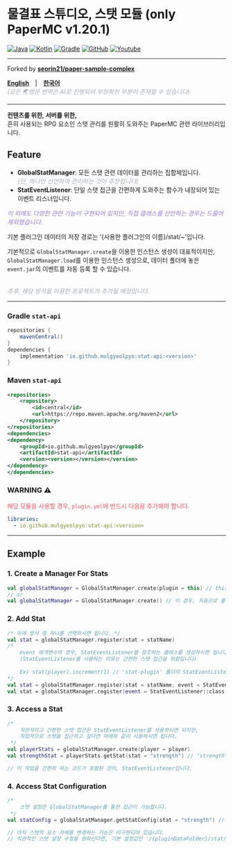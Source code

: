 # 물결표 스튜디오, 스탯 모듈 (only PaperMC v1.20.1)

[![Java](https://img.shields.io/badge/java-17-ED8B00.svg?logo=java)](https://www.azul.com/)
[![Kotlin](https://img.shields.io/badge/kotlin-2.1.0-585DEF.svg?logo=kotlin)](http://kotlinlang.org)
[![Gradle](https://img.shields.io/badge/gradle-8.14.2-02303A.svg?logo=gradle)](https://gradle.org)
[![GitHub](https://img.shields.io/github/license/seorin21/paper-sample-complex)](https://www.gnu.org/licenses/gpl-3.0.html)
[![Youtube](https://img.shields.io/badge/youtube-서린-red.svg?logo=youtube)](https://www.youtube.com/@seorin._.021)

<hr>

Forked by **[seorin21/paper-sample-complex](https://github.com/seorin21/paper-sample-complex)**

[**<u>English</u>**](../README.md)　|　[**<u>한국어</u>**](README.md)<br>
<span style="color: #A8AEB7">_(모든 🌏영문 번역은 AI로 진행되어 부정확한 부분이 존재할 수 있습니다)_</span>

<hr>

**컨텐츠를 위한, 서버를 위한,**<br>
흔히 사용되는 RPG 요소인 스탯 관리를 원활히 도와주는 PaperMC 관련 라이브러리입니다.

## Feature
- **GlobalStatManager**: 모든 스탯 관련 데이터를 관리하는 집합체입니다.<br>
    <span style="color: #A8AEB7">_(단, 하나만 선언하여 관리하는 것이 추천됩니다)_</span>
- **StatEventListener**: 단일 스탯 접근을 간편하게 도와주는 함수가 내장되어 있는 이벤트 리스너입니다.

<span style="color: #967BDC">_이 외에도 다양한 관련 기능이 구현되어 있지만, 직접 클래스를 선언하는 경우는 드물어 제외했습니다._</span>

기본 플러그인 데이터의 저장 경로는 '{사용한 플러그인의 이름}/stat/~'입니다.<br>

기본적으로 `GlobalStatManager.create`을 이용한 인스턴스 생성이 대표적이지만,<br>
`GlobalStatManager.load`를 이용한 인스턴스 생성으로, 데이터 폴더에 놓은 `event.jar`의 이벤트를 자동 등록 할 수 있습니다. <br><br>

<span style="color: #A8AEB7">_추후, 해당 방식을 이용한 프로젝트가 추가될 예정입니다._</span>

<hr>

### Gradle `stat-api`

```groovy
repositories {
    mavenCentral()
}
dependencies {
    implementation 'io.github.mulgyeolpyo:stat-api:<version>'
}
```

### Maven `stat-api`
```xml
<repositories>
    <repository>
        <id>central</id>
        <url>https://repo.maven.apache.org/maven2</url>
    </repository>
</repositories>
<dependencies>
<dependency>
    <groupId>io.github.mulgyeolpyo</groupId>
    <artifactId>stat-api</artifactId>
    <version><version></version></version>
</dependency>
</dependencies>
```

### WARNING ⚠
<span style="color: #ED5466">해당 모듈을 사용할 경우, `plugin.yml`에 반드시 다음을 추가해야 합니다.</span>
```yaml
libraries:
  - io.github.mulgyeolpyo:stat-api:<version>
```

<hr>

## Example
### 1. Create a Manager For Stats
```kotlin
val globalStatManager = GlobalStatManager.create(plugin = this) // this에 플러그인 인스턴스가 들어가야 합니다.
// or 
val globalStatManager = GlobalStatManager.create() // 이 경우, 자동으로 플러그인 인스턴스를 찾습니다.
```

### 2. Add Stat
```kotlin
/* 아래 방식 중 하나를 선택하시면 됩니다. */
val stat = globalStatManager.register(stat = statName)
/* 
    event 매개변수의 경우, StatEventListener를 참조하는 클래스를 생성하시면 됩니다.  
    (StatEventListener를 사용하는 이유는 간편한 스탯 접근을 위함입니다)
    
    Ex) stat(player).increment(1) // 'stat-plugin' 폴더의 StatEventListener.kt 파일을 참고하세요.
*/
val stat = globalStatManager.register(stat = statName, event = StatEventListener::class.java)
val stat = globalStatManager.register(event = StatEventListener::class.java)
```

### 3. Access a Stat
```kotlin
/*
    직관적이고 간편한 스탯 접근은 StatEventListener를 사용하시면 되지만,
    직접적으로 스탯을 접근하고 싶다면 아래와 같이 사용하시면 됩니다.
 */
val playerStats = globalStatManager.create(player = player)
val strengthStat = playerStats.getStat(stat = "strength") // "strength"라는 이름의 스탯을 가져옵니다.

// 이 작업을 간편히 하는 코드가 포함된 것이, StatEventListener입니다.
```

### 4. Access Stat Configuration
```kotlin
/*
    스탯 설정은 GlobalStatManager를 통한 접근이 가능합니다.
 */
val statConfig = globalStatManager.getStatConfig(stat = "strength") // "strength"라는 이름의 스탯 설정을 가져옵니다.

// 아직 스탯의 요소 자체를 변경하는 기능은 미구현되어 있습니다.
// 직관적인 스탯 설정 수정을 원하신다면, 기본 설정값인 '/{pluginDataFolder}/stat/~'를 확인해보세요/
```